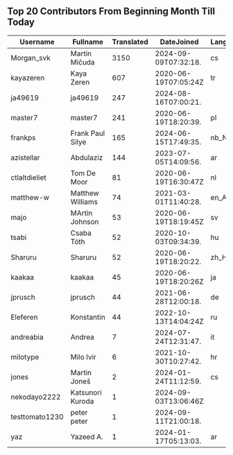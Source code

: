 ## Top 20 Contributors From Beginning Month Till Today ##
|Username|Fullname|Translated|DateJoined|Language|
|--------|--------|----------|----------|-------|
|Morgan_svk|Martin Mičuda|3150|2024-09-09T07:32:18.|cs|
|kayazeren|Kaya Zeren|607|2020-06-19T07:05:24Z|tr|
|ja49619|ja49619|247|2024-08-16T07:00:21.||
|master7|master7|241|2020-06-19T18:20:39.|pl|
|frankps|Frank Paul Silye|165|2024-06-15T17:49:35.|nb_NO|
|azistellar|Abdulaziz|144|2023-07-05T14:09:56.|ar|
|ctlaltdieliet|Tom De Moor|81|2020-06-19T16:30:47Z|nl|
|matthew-w|Matthew Williams|74|2021-03-01T11:40:28.|en_AU|
|majo|MArtin Johnson|53|2020-06-19T18:19:45Z|sv|
|tsabi|Csaba Tóth|52|2020-10-03T09:34:39.|hu|
|Sharuru|Sharuru|52|2020-06-19T18:20:22.|zh_Hans|
|kaakaa|kaakaa|45|2020-06-19T18:20:26Z|ja|
|jprusch|jprusch|44|2021-06-28T12:00:18.|de|
|Eleferen|Konstantin|44|2022-10-13T14:04:24Z|ru|
|andreabia|Andrea|7|2024-07-24T12:31:47.|it|
|milotype|Milo Ivir|6|2021-10-30T10:27:42.|hr|
|jones|Martin Joneš|2|2024-01-24T11:12:59.|cs|
|nekodayo2222|Katsunori Kuroda|1|2024-09-03T13:06:46Z||
|testtomato1230|peter peter|1|2024-09-11T21:00:18.||
|yaz|Yazeed A.|1|2024-01-17T05:13:03.|ar|
